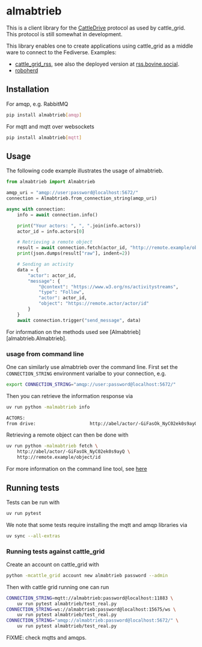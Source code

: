 # almabtrieb

This is a client library for the [CattleDrive](https://helge.codeberg.page/cattle_grid/cattle_drive/) protocol as used by cattle_grid.
This protocol is still somewhat in development.

This library enables one to create applications using cattle_grid as a middle ware to connect to the Fediverse. Examples:

- [cattle_grid_rss](https://codeberg.org/helge/cattle_grid_rss), see also the deployed version at [rss.bovine.social](https://rss.bovine.social).
- [roboherd](https://codeberg.org/helge/roboherd)

## Installation

For amqp, e.g. RabbitMQ

```bash
pip install almabtrieb[amqp]
```

For mqtt and mqtt over websockets

```bash
pip install almabtrieb[mqtt]   
```

## Usage

The following code example illustrates the usage of almabtrieb.

```python
from almabtrieb import Almabtrieb

amqp_uri = "amqp://user:password@localhost:5672/"
connection = Almabtrieb.from_connection_string(amqp_uri)

async with connection:
    info = await connection.info()

    print("Your actors: ", ", ".join(info.actors))
    actor_id = info.actors[0]

    # Retrieving a remote object
    result = await connection.fetch(actor_id, "http://remote.example/object/id")
    print(json.dumps(result["raw"], indent=2))

    # Sending an activity
    data = {
        "actor": actor_id,
        "message": {
            "@context": "https://www.w3.org/ns/activitystreams",
            "type": "Follow",
            "actor": actor_id,
            "object": "https://remote.actor/actor/id"
        }
    }
    await connection.trigger("send_message", data)
```

For information on the methods used see [Almabtrieb][almabtrieb.Almabtrieb].

### usage from command line

One can similarly use almabtrieb over the command line. First set the
`CONNECTION_STRING` environment varialbe to your connection, e.g.

```bash
export CONNECTION_STRING="amqp://user:password@localhost:5672/"
```

Then you can retrieve the information response via

```bash
uv run python -malmabtrieb info

ACTORS:
from drive:                    http://abel/actor/-GiFasOk_NyC02ek0s9ayQ
```

Retrieving a remote object can then be done with

```bash
uv run python -malmabtrieb fetch \
    http://abel/actor/-GiFasOk_NyC02ek0s9ayQ \
    http://remote.example/object/id
```

For more information on the command line tool, see [here](./cli.md)

## Running tests

Tests can be run with

```bash
uv run pytest
```

We note that some tests require installing the mqtt and amqp libraries via

```bash
uv sync --all-extras
```

### Running tests against cattle_grid

Create an account on cattle_grid with

```bash
python -mcattle_grid account new almabtrieb password --admin
```

Then with cattle grid running one can run

```bash
CONNECTION_STRING=mqtt://almabtrieb:password@localhost:11883 \
    uv run pytest almabtrieb/test_real.py
CONNECTION_STRING=ws://almabtrieb:password@localhost:15675/ws \
    uv run pytest almabtrieb/test_real.py
CONNECTION_STRING="amqp://almabtrieb:password@localhost:5672/" \
    uv run pytest almabtrieb/test_real.py
```

FIXME: check mqtts and amqps.
